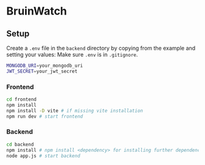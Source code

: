 # BruinWatch

## Setup

Create a `.env` file in the `backend` directory by copying from the example and setting your values:
Make sure `.env` is in `.gitignore`.
```bash
MONGODB_URI=your_mongodb_uri
JWT_SECRET=your_jwt_secret
```


### Frontend

```bash
cd frontend
npm install
npm install -D vite # if missing vite installation
npm run dev # start frontend
```

### Backend

```bash
cd backend
npm install # npm install <dependency> for installing further dependencies
node app.js # start backend
```
